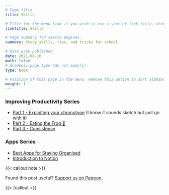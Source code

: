 ```yaml
---
# Page title
title: Skills

# Title for the menu link if you wish to use a shorter link title, otherwise remove this option.
linktitle: Skills

# Page summary for search engines.
summary: Study skills, tips, and tricks for school.

# Date page published
date: 2021-08-16
math: false
# Academic page type (do not modify).
type: book

# Position of this page in the menu. Remove this option to sort alphabetically.
weight: 1
---
```


### Improving Productivity Series

- [Part 1 - Exploiting your chronotype](improving-productivity-1/) (I know it sounds sketch but just go with it)
- [Part 2 - Eating the Frog :frog:](improving-productivity-2/)
- [Part 3 - Consistency](improving-productivity-3/)

### Apps Series

- [Best Apps for Staying Organised](best-organisation-apps/)
- [Introduction to Notion](notion-1/)



{{< callout note >}}

Found this post useful? [Support us on Patreon.](https://patreon.com/schoolnotes)

{{< /callout >}}